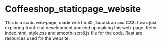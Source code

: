 # Coffeeshop_staticpage_website
This is a static web-page, made with html5 , bootstrap and CSS.
I was just exploring front-end development and end up making this web-page.
Refer index.html, style.css and smooth-scroll.js file for the code.
Rest are resources used for the website.
